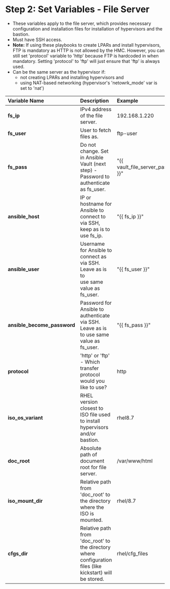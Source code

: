 # Step 2: Set Variables - File Server
- These variables apply to the file server, which provides necessary configuration and installation files for installation of hypervisors and the bastion. 
- Must have SSH access.
- <b>Note:</b> If using these playbooks to create LPARs and install hypervisors, FTP is mandatory as HTTP is not allowed by the HMC. However, you can still set 'protocol' variable to 'http' because FTP is hardcoded in when mandatory. Setting 'protocol' to 'ftp' will just ensure that 'ftp' is always used.
- Can be the same server as the hypervisor if:
  - not creating LPARs and installing hypervisors and 
  - using NAT-based networking (hypervisor's 'netowrk_mode' var is set to 'nat')

**Variable Name** | **Description** | **Example**
:--- | :--- | :---
**fs_ip** | IPv4 address of the file server. | 192.168.1.220
**fs_user** | User to fetch files as. | ftp-user
**fs_pass** | Do not change. Set in Ansible Vault (next step) - Password to</br > authenticate as fs_user. | "{{ vault_file_server_pass }}"
**ansible_host** | IP or hostname for Ansible to connect to via SSH, keep as is to</br > use fs_ip. | "{{ fs_ip }}"
**ansible_user** | Username for Ansible to connect as via SSH. Leave as is to </br >use same value as fs_user. | "{{ fs_user }}"
**ansible_become_password** | Password for Ansible to authenticate via SSH.</br > Leave as is to use same value as fs_user. | "{{ fs_pass }}"
**protocol** | 'http' or 'ftp' - Which transfer protocol would you like to use? | http
**iso_os_variant** | RHEL version closest to ISO file used to install hypervisors</br > and/or bastion. | rhel8.7
**doc_root** | Absolute path of document root for file server. | /var/www/html
**iso_mount_dir** | Relative path from 'doc_root' to the directory where the</br > ISO is mounted. | rhel/8.7
**cfgs_dir** | Relative path from 'doc_root' to the directory where</br > configuration files (like kickstart) will be stored. | rhel/cfg_files